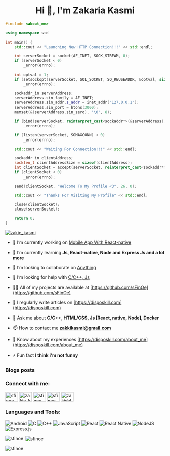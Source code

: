 <h1 align="center">Hi 👋, I'm Zakaria Kasmi</h1>



```cpp
#include <about_me>

using namespace std

int main() {
    std::cout << "Launching New HTTP Connection!!!" << std::endl;

    int serverSocket = socket(AF_INET, SOCK_STREAM, 0);
    if (serverSocket < 0)
        _error(errno);

    int optval = 1;
    if (setsockopt(serverSocket, SOL_SOCKET, SO_REUSEADDR, &optval, sizeof(optval)) < 0)
        _error(errno);

    sockaddr_in serverAddress;
    serverAddress.sin_family = AF_INET;
    serverAddress.sin_addr.s_addr = inet_addr("127.0.0.1");
    serverAddress.sin_port = htons(3000);
    memset(&(serverAddress.sin_zero), '\0', 8);

    if (bind(serverSocket, reinterpret_cast<sockaddr*>(&serverAddress), sizeof(serverAddress)) < 0)
        _error(errno);

    if (listen(serverSocket, SOMAXCONN) < 0)
        _error(errno);

    std::cout << "Waiting For Connection!!!" << std::endl;

    sockaddr_in clientAddress;
    socklen_t clientAddressSize = sizeof(clientAddress);
    int clientSocket = accept(serverSocket, reinterpret_cast<sockaddr*>(&clientAddress), &clientAddressSize);
    if (clientSocket < 0)
        _error(errno);

    send(clientSocket, "Welcome To My Profile <3", 26, 0);

    std::cout << "Thanks For Visiting My Profile" << std::endl;

    close(clientSocket);
    close(serverSocket);

    return 0;
}
```





<p align="left"> <a href="https://twitter.com/zakie_kasmi" target="blank"><img src="https://img.shields.io/twitter/follow/zakie_kasmi?logo=twitter&style=for-the-badge" alt="zakie_kasmi" /></a> </p>

- 🔭 I’m currently working on [Mobile App With React-native](Coming-Soon)

- 🌱 I’m currently learning **Js, React-native, Node and Express Js and a lot more**

- 👯 I’m looking to collaborate on [Anything](Coming-Soon)

- 🤝 I’m looking for help with [C/C++, Js](zakkikasmi@gmail.com)

- 👨‍💻 All of my projects are available at [https://github.com/sFinOe](https://github.com/sFinOe)

- 📝 I regularly write articles on [https://disposkill.com](https://disposkill.com)

- 💬 Ask me about **C/C++, HTML/CSS, Js [React, native, Node], Docker**

- 📫 How to contact me **zakkikasmi@gmail.com**

- 📄 Know about my experiences [https://disposkill.com/about_me](https://disposkill.com/about_me)

- ⚡ Fun fact **I think i'm not funny**

### Blogs posts
<!-- BLOG-POST-LIST:START -->
<!-- BLOG-POST-LIST:END -->

<h3 align="left">Connect with me:</h3>
<p align="left">
<a href="https://dev.to/sfinoe" target="blank"><img align="center" src="https://raw.githubusercontent.com/rahuldkjain/github-profile-readme-generator/master/src/images/icons/Social/devto.svg" alt="sfinoe" height="30" width="40" /></a>
<a href="https://twitter.com/zakie_kasmi" target="blank"><img align="center" src="https://raw.githubusercontent.com/rahuldkjain/github-profile-readme-generator/master/src/images/icons/Social/twitter.svg" alt="zakie_kasmi" height="30" width="40" /></a>
<a href="https://linkedin.com/in/sfinoe" target="blank"><img align="center" src="https://raw.githubusercontent.com/rahuldkjain/github-profile-readme-generator/master/src/images/icons/Social/linked-in-alt.svg" alt="sfinoe" height="30" width="40" /></a>
<a href="https://stackoverflow.com/users/sfinoe" target="blank"><img align="center" src="https://raw.githubusercontent.com/rahuldkjain/github-profile-readme-generator/master/src/images/icons/Social/stack-overflow.svg" alt="sfinoe" height="30" width="40" /></a>
<a href="https://fb.com/zakisblue" target="blank"><img align="center" src="https://raw.githubusercontent.com/rahuldkjain/github-profile-readme-generator/master/src/images/icons/Social/facebook.svg" alt="zakisblue" height="30" width="40" /></a>
</p>

<h3 align="left">Languages and Tools:</h3>

![Android](https://img.shields.io/badge/Android-3DDC84?style=for-the-badge&logo=android&logoColor=white)
![C](https://img.shields.io/badge/c-%2300599C.svg?style=for-the-badge&logo=c&logoColor=white)
![C++](https://img.shields.io/badge/c++-%2300599C.svg?style=for-the-badge&logo=c%2B%2B&logoColor=white)
![JavaScript](https://img.shields.io/badge/javascript-%23323330.svg?style=for-the-badge&logo=javascript&logoColor=%23F7DF1E)
![React](https://img.shields.io/badge/react-%2320232a.svg?style=for-the-badge&logo=react&logoColor=%2361DAFB)
![React Native](https://img.shields.io/badge/react_native-%2320232a.svg?style=for-the-badge&logo=react&logoColor=%2361DAFB)
![NodeJS](https://img.shields.io/badge/node.js-6DA55F?style=for-the-badge&logo=node.js&logoColor=white)
![Express.js](https://img.shields.io/badge/express.js-%23404d59.svg?style=for-the-badge&logo=express&logoColor=%2361DAFB)


<p><img align="left" src="https://github-readme-stats.vercel.app/api/top-langs?username=sfinoe&show_icons=true&locale=en&layout=compact" alt="sfinoe" /></p>

<p>&nbsp;<img align="center" src="https://github-readme-stats.vercel.app/api?username=sfinoe&show_icons=true&locale=en" alt="sfinoe" /></p>

<p><img align="center" src="https://github-readme-streak-stats.herokuapp.com/?user=sfinoe&" alt="sfinoe" /></p>
